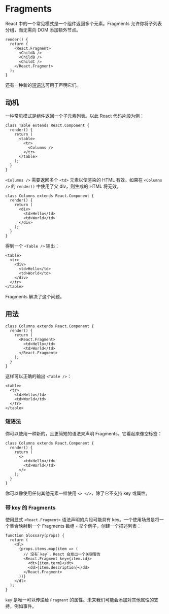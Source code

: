 # Fragments

React 中的一个常见模式是一个组件返回多个元素。Fragments 允许你将子列表分组，而无需向 DOM 添加额外节点。

```react
render() {
  return (
    <React.Fragment>
      <ChildA />
      <ChildB />
      <ChildC />
    </React.Fragment>
  );
}
```

还有一种新的[短语法](https://react.docschina.org/docs/fragments.html#short-syntax)可用于声明它们。

## 动机

一种常见模式是组件返回一个子元素列表。以此 React 代码片段为例：

```react
class Table extends React.Component {
  render() {
    return (
      <table>
        <tr>
          <Columns />
        </tr>
      </table>
    );
  }
}
```

`<Columns />` 需要返回多个 `<td>` 元素以使渲染的 HTML 有效。如果在 `<Columns />` 的 `render()` 中使用了父 div，则生成的 HTML 将无效。

```react
class Columns extends React.Component {
  render() {
    return (
      <div>
        <td>Hello</td>
        <td>World</td>
      </div>
    );
  }
}
```

得到一个 `<Table />` 输出：

```react
<table>
  <tr>
    <div>
      <td>Hello</td>
      <td>World</td>
    </div>
  </tr>
</table>
```

Fragments 解决了这个问题。

## 用法

```react
class Columns extends React.Component {
  render() {
    return (
      <React.Fragment>
        <td>Hello</td>
        <td>World</td>
      </React.Fragment>
    );
  }
}
```

这样可以正确的输出 `<Table />`：

```react
<table>
  <tr>
    <td>Hello</td>
    <td>World</td>
  </tr>
</table>
```

### 短语法

你可以使用一种新的，且更简短的语法来声明 Fragments。它看起来像空标签：

```react
class Columns extends React.Component {
  render() {
    return (
      <>
        <td>Hello</td>
        <td>World</td>
      </>
    );
  }
}
```

你可以像使用任何其他元素一样使用 `<> </>`，除了它不支持 key 或属性。

### 带 key 的 Fragments

使用显式 `<React.Fragment>` 语法声明的片段可能具有 key。一个使用场景是将一个集合映射到一个 Fragments 数组 - 举个例子，创建一个描述列表：

```react
function Glossary(props) {
  return (
    <dl>
      {props.items.map(item => (
        // 没有`key`，React 会发出一个关键警告
        <React.Fragment key={item.id}>
          <dt>{item.term}</dt>
          <dd>{item.description}</dd>
        </React.Fragment>
      ))}
    </dl>
  );
}
```

`key` 是唯一可以传递给 `Fragment` 的属性。未来我们可能会添加对其他属性的支持，例如事件。

### 